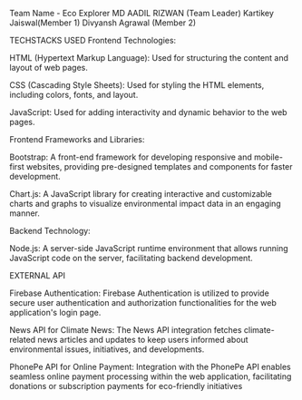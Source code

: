 Team Name - Eco Explorer
MD AADIL RIZWAN (Team Leader)
Kartikey Jaiswal(Member 1)
Divyansh Agrawal (Member 2)


TECHSTACKS USED
Frontend Technologies:

HTML (Hypertext Markup Language): Used for structuring the content and layout of web pages.

CSS (Cascading Style Sheets): Used for styling the HTML elements, including colors, fonts, and layout.

JavaScript: Used for adding interactivity and dynamic behavior to the web pages.

Frontend Frameworks and Libraries:

Bootstrap: A front-end framework for developing responsive and mobile-first websites, providing pre-designed templates and components for faster development.

Chart.js: A JavaScript library for creating interactive and customizable charts and graphs to visualize environmental impact data in an engaging manner.

Backend Technology:

Node.js: A server-side JavaScript runtime environment that allows running JavaScript code on the server, facilitating backend development.

EXTERNAL API

Firebase Authentication:
 Firebase Authentication is utilized to provide secure user authentication and authorization functionalities for the web application's login page.

News API for Climate News:
 The News API integration fetches climate-related news articles and updates to keep users informed about environmental issues, initiatives, and developments.

PhonePe API for Online Payment:
 Integration with the PhonePe API enables seamless online payment processing within the web application, facilitating donations or subscription payments for eco-friendly initiatives 



